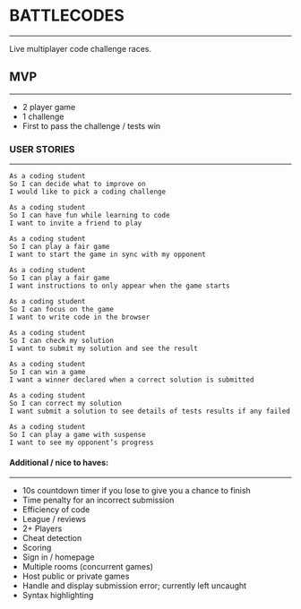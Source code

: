 # BATTLECODES
---

Live multiplayer code challenge races.

## MVP
---

- 2 player game
- 1 challenge
- First to pass the challenge / tests win


### USER STORIES
---

```
As a coding student
So I can decide what to improve on
I would like to pick a coding challenge
```
```
As a coding student
So I can have fun while learning to code
I want to invite a friend to play
```
```
As a coding student
So I can play a fair game
I want to start the game in sync with my opponent
```
```
As a coding student
So I can play a fair game
I want instructions to only appear when the game starts
```
```
As a coding student
So I can focus on the game
I want to write code in the browser
```
```
As a coding student
So I can check my solution
I want to submit my solution and see the result
```
```
As a coding student
So I can win a game
I want a winner declared when a correct solution is submitted
```
```
As a coding student
So I can correct my solution
I want submit a solution to see details of tests results if any failed
```
```
As a coding student
So I can play a game with suspense
I want to see my opponent’s progress
```

#### Additional / nice to haves:
---

+ 10s countdown timer if you lose to give you a chance to finish
+ Time penalty for an incorrect submission
+ Efficiency of code
+ League / reviews
+ 2+ Players
+ Cheat detection
+ Scoring
+ Sign in / homepage
+ Multiple rooms (concurrent games)
+ Host public or private games
+ Handle and display submission error; currently left uncaught
+ Syntax highlighting
